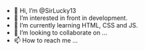 - 👋 Hi, I’m @SirLucky13
- 👀 I’m interested in front in development.
- 🌱 I’m currently learning HTML, CSS and JS.
- 💞️ I’m looking to collaborate on ...
- 📫 How to reach me ...

<!---
SirLucky13/SirLucky13 is a ✨ special ✨ repository because its `README.md` (this file) appears on your GitHub profile.
You can click the Preview link to take a look at your changes.
--->
